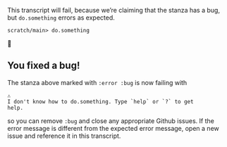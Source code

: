 This transcript will fail, because we’re claiming that the stanza has a bug, but `do.something` errors as expected.

``` ucm :error :bug
scratch/main> do.something
```

🎉

## You fixed a bug\!

The stanza above marked with `:error :bug` is now failing with

``` 
⚠️
I don't know how to do.something. Type `help` or `?` to get
help.
```

so you can remove `:bug` and close any appropriate Github issues. If the error message is different from the expected error message, open a new issue and reference it in this transcript.
